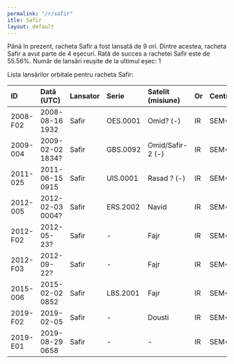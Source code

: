 ```yaml
---
permalink: "/r/safir"
itle: Safir
layout: default
---
```


Până în prezent, racheta Safir a fost lansată de 9 ori.
Dintre acestea, racheta Safir a avut parte de 4 eșecuri.
Rată de succes a rachetei Safir este de 55.56%.
Număr de lansări reușite de la ultimul eșec: 1

Lista lansărilor orbitale pentru racheta Safir:


| ID       | Dată (UTC)       | Lansator   | Serie    | Satelit (misiune)   | Or   | Centru   | R   |
|:---------|:-----------------|:-----------|:---------|:--------------------|:-----|:---------|:----|
| 2008-F02 | 2008-08-16 1932  | Safir      | OES.0001 | Omid? (-)           | IR   | SEM+SAF  | F   |
| 2009-004 | 2009-02-02 1834? | Safir      | GBS.0092 | Omid/Safir-2 (-)    | IR   | SEM+SAF  | S   |
| 2011-025 | 2011-06-15 0915  | Safir      | UIS.0001 | Rasad  ? (-)        | IR   | SEM+SAF  | S   |
| 2012-005 | 2012-02-03 0004? | Safir      | ERS.2002 | Navid               | IR   | SEM+SAF  | S   |
| 2012-F02 | 2012-05-23?      | Safir      | -        | Fajr                | IR   | SEM+SAF  | F   |
| 2012-F03 | 2012-09-22?      | Safir      | -        | Fajr                | IR   | SEM+SAF  | F   |
| 2015-006 | 2015-02-02 0852  | Safir      | LBS.2001 | Fajr                | IR   | SEM+SAF  | S   |
| 2019-F02 | 2019-02-05       | Safir      | -        | Dousti              | IR   | SEM+SAF  | F   |
| 2019-E01 | 2019-08-29 0658  | Safir      | -        | -                   | IR   | SEM+-    | S   |

